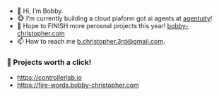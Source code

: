 - 👋 Hi, I’m Bobby.
- 🐵 I’m currently building a cloud plaform got ai agents at [agentuity](https://agentuity.com)!
- 🏁 Hope to FINISH more perosnal projects this year! [bobby-christopher.com](https://bobby-christopher.com)
- 📫 How to reach me b.christopher.3rd@gmail.com.


### 👀 Projects worth a click!
- https://controllerlab.io
- https://fire-words.bobby-christopher.com



<!---
potofpie/potofpie is a ✨ special ✨ repository because its `README.md` (this file) appears on your GitHub profile.
You can click the Preview link to take a look at your changes.
--->
